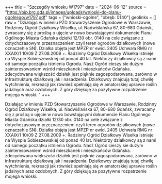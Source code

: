 +++
title = "Szczegóły wniosku W1797"
date = "2024-06-12"
source = "https://bip.brg.gda.pl/images/uploads/wnioski-do-planu-ogolnego/w1797.pdf"
tags = ["wnioski-ogolne", "obręb: 0140"]
geolinks = []
raw = "Działając w imieniu PZD Stowarzyszenie Ogrodowe w Warszawie, Rodzinny Ogród Działkowy Wisełka, ul. Nadwiślańska 67, 80-680 Gdańsk, zwracamy się z prośbą o ujęcie w nowo bowstającymi dokumencie Flanu Ogólnego Miasta Gdańska działki 12/30 obr. 0140 na cele związane z dotychczasowym przeznaczeniem czyli teren ogrodów działkowych (nowe oznaczehie SN). Działka objęta jest MPZP nr ewid. 2405 Uchwała RMG nr XXAIX/1 10/09 Z 27.08.2009 +. Radzinny Ogród Działkowy Wisełka istnieje na Wyspie Sobieszewskiej od ponad 40 lat. Niektórzy działkowcy są z nami od samego początku istnienia Ogrodu. Nasż Ogród cieszy sie dużym zainteresowaniem wśród mieszkanek i mieszkańców Gdańska. zdecydowana większość działek jest pięknie zagospodarowana, zarówno w infrastrukturę działkową jak i nasadzenia. Działkowcy znajdują tutaj chwilę wytchnienia, rekreacji jak również spełniają się w amatorskiej uprawie roślin jadalnych araz ozdobnych. Z góry dziękuję za pozytywne rozpatrzenie mojega wnioski. "
+++

Działając w imieniu PZD Stowarzyszenie Ogrodowe w Warszawie, Rodzinny Ogród
Działkowy Wisełka, ul. Nadwiślańska 67, 80-680 Gdańsk, zwracamy się z prośbą o ujęcie w nowo
bowstającymi dokumencie Flanu Ogólnego Miasta Gdańska działki 12/30 obr. 0140 na cele
związane z dotychczasowym przeznaczeniem czyli teren ogrodów działkowych (nowe
oznaczehie SN). Działka objęta jest MPZP nr ewid. 2405 Uchwała RMG nr XXAIX/1 10/09 Z
27.08.2009 +. Radzinny Ogród Działkowy Wisełka istnieje na Wyspie Sobieszewskiej od ponad 40
lat. Niektórzy działkowcy są z nami od samego początku istnienia Ogrodu. Nasż Ogród cieszy sie
dużym zainteresowaniem wśród mieszkanek i mieszkańców Gdańska. zdecydowana większość
działek jest pięknie zagospodarowana, zarówno w infrastrukturę działkową jak i nasadzenia.
Działkowcy znajdują tutaj chwilę wytchnienia, rekreacji jak również spełniają się w amatorskiej
uprawie roślin jadalnych araz ozdobnych. Z góry dziękuję za pozytywne rozpatrzenie mojega
wnioski.



